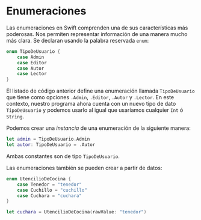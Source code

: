 # Enumeraciones

Las enumeraciones en Swift comprenden una de sus características más poderosas. Nos permiten representar información de una manera mucho más clara. Se declaran usando la palabra reservada `enum`:

```swift
enum TipoDeUsuario {
    case Admin
    case Editor
    case Autor
    case Lector
}
```

El listado de código anterior define una enumeración llamada `TipoDeUsuario` que tiene como opciones `.Admin`, `.Editor`, `.Autor` y `.Lector`. En este contexto, nuestro programa ahora cuenta con un nuevo tipo de dato `TipoDeUsuario` y podemos usarlo al igual que usaríamos cualquier `Int` ó `String`.

Podemos crear una *instancia* de una enumeración de la siguiente manera:

```swift
let admin = TipoDeUsuario.Admin
let autor: TipoDeUsuario = .Autor
```

Ambas constantes son de tipo `TipoDeUsuario`.

Las enumeraciones también se pueden crear a partir de datos:
```swift
enum UtencilioDeCocina {
    case Tenedor = "tenedor"
    case Cuchillo = "cuchillo"
    case Cuchara = "cuchara"
}

let cuchara = UtencilioDeCocina(rawValue: "tenedor")
```